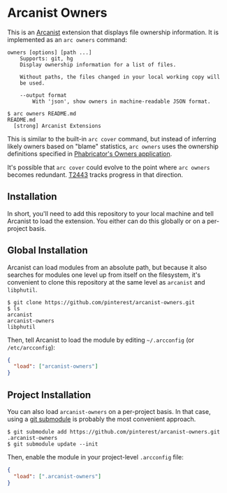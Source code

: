 # Arcanist Owners

This is an [Arcanist][] extension that displays file ownership information.
It is implemented as an `arc owners` command:

    owners [options] [path ...]
        Supports: git, hg
        Display ownership information for a list of files.

        Without paths, the files changed in your local working copy will
        be used.

        --output format
            With 'json', show owners in machine-readable JSON format.

```
$ arc owners README.md
README.md
  [strong] Arcanist Extensions
```

This is similar to the built-in `arc cover` command, but instead of inferring
likely owners based on "blame" statistics, `arc owners` uses the ownership
definitions specified in [Phabricator's Owners application][phab-owners].

It's possible that `arc cover` could evolve to the point where `arc owners`
becomes redundant. [T2443](https://secure.phabricator.com/T2443) tracks
progress in that direction.

## Installation

In short, you'll need to add this repository to your local machine and tell
Arcanist to load the extension. You either can do this globally or on a
per-project basis.

## Global Installation

Arcanist can load modules from an absolute path, but because it also searches
for modules one level up from itself on the filesystem, it's convenient to
clone this repository at the same level as `arcanist` and `libphutil`.

```
$ git clone https://github.com/pinterest/arcanist-owners.git
$ ls
arcanist
arcanist-owners
libphutil
```

Then, tell Arcanist to load the module by editing `~/.arcconfig` (or
`/etc/arcconfig`):

```json
{
  "load": ["arcanist-owners"]
}
```

## Project Installation

You can also load `arcanist-owners` on a per-project basis. In that case,
using a [git submodule](https://git-scm.com/docs/git-submodule) is probably
the most convenient approach.

```
$ git submodule add https://github.com/pinterest/arcanist-owners.git .arcanist-owners
$ git submodule update --init
```

Then, enable the module in your project-level `.arcconfig` file:

```json
{
  "load": [".arcanist-owners"]
}
```

[Arcanist]: https://secure.phabricator.com/book/phabricator/article/arcanist/
[phab-owners]: https://secure.phabricator.com/book/phabricator/article/owners/
